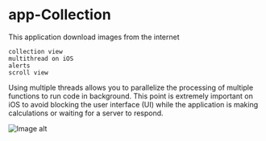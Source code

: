 # app-Collection

This application download images from the internet

	collection view
	multithread on iOS
	alerts
	scroll view


Using multiple threads allows you to parallelize the processing of multiple functions to run code in background. This point is extremely important on iOS to avoid blocking the user interface (UI) while the application is making calculations or waiting for a server to respond.

![Image alt](https://github.com/vkozhemi/app-Collection/raw/master/img/collection.gif)